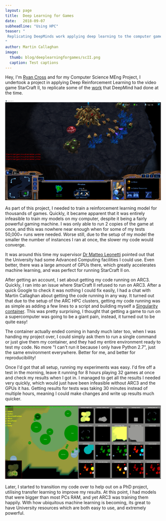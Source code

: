 ```yaml
---
layout: page
title:  Deep Learning for Games
date:   2018-09-07
subheadline: "Using HPC"
teaser: "
 Replicating DeepMinds work applying deep learning to the computer game StarCraft II using GPUs on the HPC at Leeds.
"
author: Martin Callaghan
image:
  thumb: blog/deeplearningforgames/scII.png
  caption: Test captions
---
```


Hey, I'm [Ryan Cross](https://github.com/CrossR) and for my Computer Science MEng Project, I undertook a project in applying Deep Reinforcement Learning to the video game StarCraft II, to replicate some of the [work](https://arxiv.org/abs/1708.04782) that DeepMind had done at the time.

![StarCraft II screenshot](/images/blog/deeplearningforgames/scII.png)

As part of this project, I needed to train a reinforcement learning model for thousands of games. Quickly, it became apparent that it was entirely infeasible to train my models on my computer, despite it being a fairly powerful gaming machine. I was only able to run 2 copies of the game at once, and this was nowhere near enough when for some of my tests 50,000+ runs were needed. Worse still, due to the setup of my model the smaller the number of instances I ran at once, the slower my code would converge.

It was around this time my supervisor [Dr Matteo Leonetti](https://engineering.leeds.ac.uk/staff/771/dr_matteo_leonetti) pointed out that the University had some Advanced Computing facilities I could use. Even better, there was a large amount of GPUs there, which greatly accelerates machine learning, and was perfect for running StarCraft II on.

After getting an account, I set about getting my code running on ARC3. Quickly, I ran into an issue where StarCraft II refused to run on ARC3. After a quick Google to check it was nothing I could fix easily, I had a chat with Martin Callaghan about getting the code running in any way. It turned out that due to the setup of the ARC HPC clusters, getting my code running was as simple as adding a few lines to a script and building myself a
[Singularity container](https://www.sylabs.io/). This was pretty surprising, I thought that getting a game to run on a supercomputer was going to be a giant pain, instead, it turned out to be quite easy!

The container actually ended coming in handy much later too, when I was handing my project over, I could simply ask them to run a single command or just give them my container, and they had my entire environment ready to test my code. No more "I can't run it because I only have Python 2.7", just the same environment everywhere.
Better for me, and better for reproducibility!

Once I'd got that all setup, running my experiments was easy. I'd fire off a test in the morning, leave it running for 8 hours playing 32 games at once and check my results when I got in. I managed to get all the results I needed very quickly, which would just have been infeasible without ARC3 and the GPUs it has. Getting results for tests was taking 30 minutes instead of multiple hours, meaning I could make changes and write up results much
quicker.

![AI overview of StarCraft II game](/images/blog/deeplearningforgames/pysc2.png)

Later, I started to transition my code over to help out on a PhD project, utilising transfer learning to improve my results. At this point, I had models that were bigger than most PCs RAM, and yet ARC3 was training them happily. With how ubiquitous machine learning is becoming, its great to have University resources which are both easy to use, and extremely powerful.